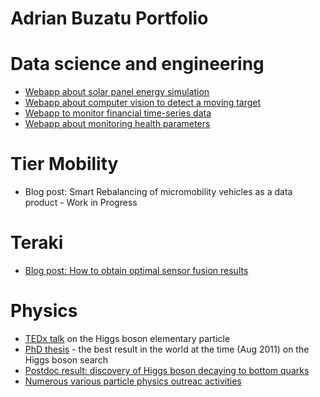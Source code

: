 # Adrian Buzatu Portfolio

# Data science and engineering

* [Webapp about solar panel energy simulation](http://194.99.21.224:8503)
* [Webapp about computer vision to detect a moving target](http://194.99.21.224:8505)
* [Webapp to monitor financial time-series data](http://194.99.21.224:8501)
* [Webapp about monitoring health parameters](http://194.99.21.224:8504)

# Tier Mobility
* Blog post: Smart Rebalancing of micromobility vehicles as a data product - Work in Progress

# Teraki
* [Blog post: How to obtain optimal sensor fusion results](https://www.teraki.com/blog/fusion-blog/#)

# Physics
* [TEDx talk](https://youtu.be/9zb5rtVaPK4) on the Higgs boson elementary particle
* [PhD thesis](https://arxiv.org/abs/1110.5349) - the best result in the world at the time (Aug 2011) on the Higgs boson search
* [Postdoc result: discovery of Higgs boson decaying to bottom quarks](https://atlas.cern/updates/press-statement/observation-higgs-boson-decay-pair-bottom-quarks)
* [Numerous various particle physics outreac activities](http://adrianbuzatu.com/overview.html)